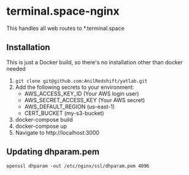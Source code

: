 # terminal.space-nginx

This handles all web routes to *.terminal.space

## Installation
This is just a Docker build, so there's no installation other than docker needed
1. `git clone git@github.com:AnilRedshift/yatlab.git`
1. Add the following secrets to your environment:
    * AWS_ACCESS_KEY_ID (Your AWS login user)
    * AWS_SECRET_ACCESS_KEY (Your AWS secret)
    * AWS_DEFAULT_REGION (us-east-1)
    * CERT_BUCKET (my-s3-bucket)
1. docker-compose build
1. docker-compose up
1. Navigate to http://localhost:3000

## Updating dhparam.pem
`openssl dhparam -out /etc/nginx/ssl/dhparam.pem 4096`
